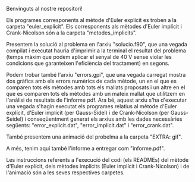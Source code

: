 Benvinguts al nostre repositori!

Els programes corresponents al mètode d'Euler explícit es troben a la carpeta "euler_explicit". Els corresponents als mètodes d'Euler implícit i Crank-Nicolson són a la carpeta "metodes_implicits".

Presentem la solució al problema en l'arxiu "solucio.f90", que una vegada compilat i executat hauria d'imprimir a la terminal el resultat del problema (temps màxim que podem aplicar el senyal de 40 V sense violar les condicions que garanteixen l'eficiència del tractament) en segons.

Podem trobar també l'arxiu "errors.gpi", que una vegada carregat mostra dos gràfics amb els errors numèrics de cada mètode, un en el que es comparen tots els mètodes amb tots els mallats proposats i un altre en el que es comparen tots els mètodes amb un mateix mallat que utilitzem en l'anàlisi de resultats de l'informe pdf. Ara bé, aquest arxiu s'ha d'executar una vegada s'hagin executat els programes relatius al mètode d'Euler explícit, d'Euler implícit (per Gauss-Sidel) i de Crank-Nicolson (per Gauss-Seidel) i conseqüentment generat els arxius amb les dades necessàries següents: "error_explicit.dat", "error_implicit.dat" i "error_crank.dat".

També presentem una animació del probelma a la carpeta "EXTRA: gif".

A més, tenim aquí també l'informe a entregar com "informe.pdf".

Les instruccions referents a l'execució del codi (els READMEs) del mètode d'Euler explícit, dels mètodes implícits (Euler implícit i Crank-Nicolson) i de l'animació són a les seves respectives carpetes.


